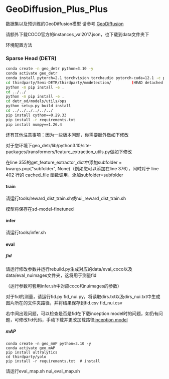 # GeoDiffusion_Plus_Plus

数据集以及预训练的GeoDiffusion模型 请参考 [GeoDiffusion](https://github.com/KaiChen1998/GeoDiffusion)

请额外下载COCO官方的instances_val2017.json，也下载到data文件夹下

环境配置方法

### Sparse Head (DETR)

```Bash
conda create -n geo_detr python=3.10 -y
conda activate geo_detr
conda install pytorch=2.1 torchvision torchaudio pytorch-cuda=12.1 -c pytorch -c nvidia
cd thirdparty/Semi-DETR/thirdparty/mmdetection/			(HEAD detached at v2.27.0)
python -m pip install -e .
cd ../../
python -m pip install -e .
cd detr_od/models/utils/ops
python setup.py build install
cd ../../../../../../
pip install cython==0.29.33
pip install -r requirements.txt
pip install numpy==1.26.4
```

还有其他注意事项：因为一些版本问题，你需要额外做如下修改

对于您环境下geo_detr/lib/python3.10/site-packages/transformers/feature_extraction_utils.py做如下修改

在line 355的get_feature_extractor_dict中添加subfolder = kwargs.pop("subfolder", None)（例如您可以添加在line 376），同时对于 line 402 行的 cached_file 函数调用，添加subfolder=subfolder

#### train

请运行tools/reward_dist_train.sh或nui_reward_dist_train.sh

模型将保存在sd-model-finetuned

#### infer

请运行tools/infer.sh

#### eval

##### fid

请运行修改参数并运行rebuild.py生成对应的data/eval_coco以及data/eval_nuimages文件夹，这将用于测量fid

（运行参数可套用infer.sh中对应coco和nuimages的参数）

对于fid的测量，请运行fid.py fid_nui.py，将读取dirs.txt以及dirs_nui.txt中生成图片所在的文件夹路径，并将结果保存到fid.csv fid_nui.csv

若中间出现问题，可以检查是否是fid在下载inception model时的问题，如仍有问题，可修改fid代码，手动下载并更改加载路径[inception model](https://nvlabs-fi-cdn.nvidia.com/stylegan2-ada-pytorch/pretrained/metrics/inception-2015-12-05.pt)

##### mAP

```
conda create -n geo_mAP python=3.10 -y
conda activate geo_mAP
pip install ultralytics
cd thirdparty/yolo
pip install -r requirements.txt  # install
```

请运行eval_map.sh nui_eval_map.sh

